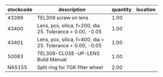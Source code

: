 |stockcode|description|quantity|location|
|---------|-----------|--------|--------|
|43399|TEL309 screw on lens|1.00||
|43400|Lens, pcx, silica, f=200, dia 25. Tolerance + 0.00, -0.05|1.00||
|43401|Lens, pcx, silica, f=400, dia = 25. Tolerance + 0.00, -0.05|1.00||
|50083|TEL309-CLOSE-UP-LENS Build Manual|1.00||
|NA5155|Split ring for TGK filter wheel|2.00||
